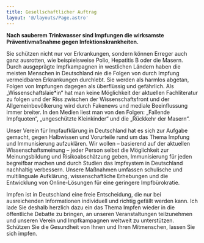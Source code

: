 ```yaml
---
title: Gesellschaftlicher Auftrag
layout: '@/layouts/Page.astro'
---
```


**Nach sauberem Trinkwasser sind Impfungen die wirksamste Präventivmaßnahme gegen Infektionskrankheiten.**

Sie schützen nicht nur vor Erkrankungen, sondern können Erreger auch ganz ausrotten, wie beispielsweise Polio, Hepatitis B oder die Masern. Durch ausgeprägte Impfkampagnen in westlichen Ländern haben die meisten Menschen in Deutschland nie die Folgen von durch Impfung vermeidbaren Erkrankungen durchlebt. Sie werden als harmlos abgetan, Folgen von Impfungen dagegen als überflüssig und gefährlich. Als „Wissenschaftslaie\*in“ hat man keine Möglichkeit der aktuellen Fachliteratur zu folgen und der Riss zwischen der Wissenschaftsfront und der Allgemeinbevölkerung wird durch Fakenews und mediale Beeinflussung immer breiter. In den Medien liest man von den Folgen: „Fallende Impfquoten“, „ungeschützte Kleinkinder“ und die „Rückkehr der Masern“.

Unser Verein für Impfaufklärung in Deutschland hat es sich zur Aufgabe gemacht, gegen Halbwissen und Vorurteile rund um das Thema Impfung und Immunisierung aufzuklären. Wir wollen – basierend auf der aktuellen Wissenschaftsmeinung – jeder Person selbst die Möglichkeit zur Meinungsbildung und Risikoabschätzung geben, Immunisierung für jeden begreifbar machen und durch Studien das Impfsystem in Deutschland nachhaltig verbessern. Unsere Maßnahmen umfassen schulische und multilinguale Aufklärung, wissenschaftliche Erhebungen und die Entwicklung von Online-Lösungen für eine geringere Impfbürokratie.

Impfen ist in Deutschland eine freie Entscheidung, die nur bei ausreichenden Informationen individuell und richtig gefällt werden kann. Ich lade Sie deshalb herzlich dazu ein das Thema Impfen wieder in die öffentliche Debatte zu bringen, an unseren Veranstaltungen teilzunehmen und unseren Verein und Impfkampagnen weltweit zu unterstützen. Schützen Sie die Gesundheit von Ihnen und Ihren Mitmenschen, lassen Sie sich impfen.
